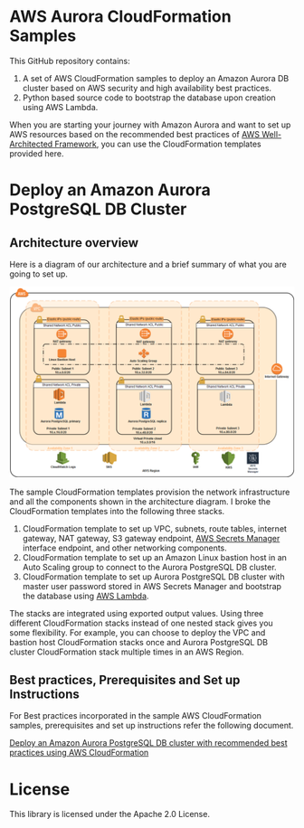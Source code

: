 # AWS Aurora CloudFormation Samples

This GitHub repository contains:

1. A set of AWS CloudFormation samples to deploy an Amazon Aurora DB cluster based on AWS security and high availability best practices.
2. Python based source code to bootstrap the database upon creation using AWS Lambda.

When you are starting your journey with Amazon Aurora and want to set up AWS resources based on the recommended best practices of [AWS Well-Architected Framework](https://docs.aws.amazon.com/wellarchitected/latest/userguide/intro.html#waf), you can use the CloudFormation templates provided here. 

# Deploy an Amazon Aurora PostgreSQL DB Cluster

## Architecture overview

Here is a diagram of our architecture and a brief summary of what you are going to set up.

![](media/AWS-Aurora-Architecture.png)

The sample CloudFormation templates provision the network infrastructure and all the components shown in the architecture diagram. I broke the CloudFormation templates into the following three stacks.

1.	CloudFormation template to set up VPC, subnets, route tables, internet gateway, NAT gateway, S3 gateway endpoint, [AWS Secrets Manager](https://aws.amazon.com/documentation/secretsmanager) interface endpoint, and other networking components.
2.	CloudFormation template to set up an Amazon Linux bastion host in an Auto Scaling group to connect to the Aurora PostgreSQL DB cluster.
3.	CloudFormation template to set up Aurora PostgreSQL DB cluster with master user password stored in AWS Secrets Manager and bootstrap the database using [AWS Lambda](http://aws.amazon.com/lambda).

The stacks are integrated using exported output values. Using three different CloudFormation stacks instead of one nested stack gives you some flexibility. For example, you can choose to deploy the VPC and bastion host CloudFormation stacks once and Aurora PostgreSQL DB cluster CloudFormation stack multiple times in an AWS Region.

## Best practices, Prerequisites and Set up Instructions

For Best practices incorporated in the sample AWS CloudFormation samples, prerequisites and set up instructions refer the following document.

[Deploy an Amazon Aurora PostgreSQL DB cluster with recommended best practices using AWS CloudFormation]()


# License

This library is licensed under the Apache 2.0 License. 
